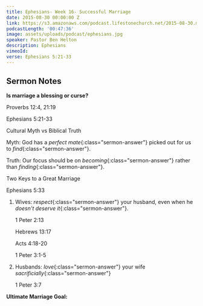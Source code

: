 ```yaml
---
title: Ephesians- Week 16- Successful Marriage
date: 2015-08-30 00:00:00 Z
link: https://s3.amazonaws.com/podcast.lifestonechurch.net/2015-08-30.mp3
podcastLength: '00:47:36'
image: assets/uploads/podcast/ephesians.jpg
speaker: Pastor Ben Helton
description: Ephesians
vimeoId: 
verse: Ephesians 5:21-33
---
```


## Sermon Notes

**Is marriage a blessing or curse?**

Proverbs 12:4, 21:19

Ephesians 5:21-33

Cultural Myth vs Biblical Truth

Myth: God has a *perfect mate*{:class="sermon-answer"} picked out for us to *find*{:class="sermon-answer"}.

Truth: Our focus should be on *becoming*{:class="sermon-answer"} rather than *finding*{:class="sermon-answer"}.

Two Keys to a Great Marriage

Ephesians 5:33

1. Wives: *respect*{:class="sermon-answer"} your husband, even when he *doesn't deserve it*{:class="sermon-answer"}.

    1 Peter 2:13

    Hebrews 13:17

    Acts 4:18-20

    1 Peter 3:1-5

2. Husbands: *love*{:class="sermon-answer"} your wife *sacrificially*{:class="sermon-answer"}

    1 Peter 3:7

**Ultimate Marriage Goal:**
